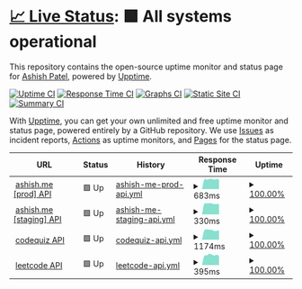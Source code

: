 # [📈 Live Status](https://status.ashish.me): <!--live status--> **🟩 All systems operational**

This repository contains the open-source uptime monitor and status page for [Ashish Patel](https://ashish.me), powered by [Upptime](https://github.com/upptime/upptime).

[![Uptime CI](https://github.com/koj-co/upptime/workflows/Uptime%20CI/badge.svg)](https://github.com/koj-co/upptime/actions?query=workflow%3A%22Uptime+CI%22)
[![Response Time CI](https://github.com/koj-co/upptime/workflows/Response%20Time%20CI/badge.svg)](https://github.com/koj-co/upptime/actions?query=workflow%3A%22Response+Time+CI%22)
[![Graphs CI](https://github.com/koj-co/upptime/workflows/Graphs%20CI/badge.svg)](https://github.com/koj-co/upptime/actions?query=workflow%3A%22Graphs+CI%22)
[![Static Site CI](https://github.com/koj-co/upptime/workflows/Static%20Site%20CI/badge.svg)](https://github.com/koj-co/upptime/actions?query=workflow%3A%22Static+Site+CI%22)
[![Summary CI](https://github.com/koj-co/upptime/workflows/Summary%20CI/badge.svg)](https://github.com/koj-co/upptime/actions?query=workflow%3A%22Summary+CI%22)

With [Upptime](https://upptime.js.org), you can get your own unlimited and free uptime monitor and status page, powered entirely by a GitHub repository. We use [Issues](https://github.com/ashishdotme/status.ashish.me/issues) as incident reports, [Actions](https://github.com/ashishdotme/status.ashish.me/actions) as uptime monitors, and [Pages](https://status.ashish.me) for the status page.

<!--start: status pages-->
<!-- This summary is generated by Upptime (https://github.com/upptime/upptime) -->
<!-- Do not edit this manually, your changes will be overwritten -->
<!-- prettier-ignore -->
| URL | Status | History | Response Time | Uptime |
| --- | ------ | ------- | ------------- | ------ |
| <img alt="" src="https://favicons.githubusercontent.com/api.prod.ashish.me" height="13"> [ashish.me [prod] API](https://api.prod.ashish.me/) | 🟩 Up | [ashish-me-prod-api.yml](https://github.com/ashishdotme/status.ashish.me/commits/HEAD/history/ashish-me-prod-api.yml) | <details><summary><img alt="Response time graph" src="./graphs/ashish-me-prod-api/response-time-week.png" height="20"> 683ms</summary><br><a href="https://status.ashish.me/history/ashish-me-prod-api"><img alt="Response time 702" src="https://img.shields.io/endpoint?url=https%3A%2F%2Fraw.githubusercontent.com%2Fashishdotme%2Fstatus.ashish.me%2FHEAD%2Fapi%2Fashish-me-prod-api%2Fresponse-time.json"></a><br><a href="https://status.ashish.me/history/ashish-me-prod-api"><img alt="24-hour response time 655" src="https://img.shields.io/endpoint?url=https%3A%2F%2Fraw.githubusercontent.com%2Fashishdotme%2Fstatus.ashish.me%2FHEAD%2Fapi%2Fashish-me-prod-api%2Fresponse-time-day.json"></a><br><a href="https://status.ashish.me/history/ashish-me-prod-api"><img alt="7-day response time 683" src="https://img.shields.io/endpoint?url=https%3A%2F%2Fraw.githubusercontent.com%2Fashishdotme%2Fstatus.ashish.me%2FHEAD%2Fapi%2Fashish-me-prod-api%2Fresponse-time-week.json"></a><br><a href="https://status.ashish.me/history/ashish-me-prod-api"><img alt="30-day response time 703" src="https://img.shields.io/endpoint?url=https%3A%2F%2Fraw.githubusercontent.com%2Fashishdotme%2Fstatus.ashish.me%2FHEAD%2Fapi%2Fashish-me-prod-api%2Fresponse-time-month.json"></a><br><a href="https://status.ashish.me/history/ashish-me-prod-api"><img alt="1-year response time 702" src="https://img.shields.io/endpoint?url=https%3A%2F%2Fraw.githubusercontent.com%2Fashishdotme%2Fstatus.ashish.me%2FHEAD%2Fapi%2Fashish-me-prod-api%2Fresponse-time-year.json"></a></details> | <details><summary><a href="https://status.ashish.me/history/ashish-me-prod-api">100.00%</a></summary><a href="https://status.ashish.me/history/ashish-me-prod-api"><img alt="All-time uptime 99.97%" src="https://img.shields.io/endpoint?url=https%3A%2F%2Fraw.githubusercontent.com%2Fashishdotme%2Fstatus.ashish.me%2FHEAD%2Fapi%2Fashish-me-prod-api%2Fuptime.json"></a><br><a href="https://status.ashish.me/history/ashish-me-prod-api"><img alt="24-hour uptime 100.00%" src="https://img.shields.io/endpoint?url=https%3A%2F%2Fraw.githubusercontent.com%2Fashishdotme%2Fstatus.ashish.me%2FHEAD%2Fapi%2Fashish-me-prod-api%2Fuptime-day.json"></a><br><a href="https://status.ashish.me/history/ashish-me-prod-api"><img alt="7-day uptime 100.00%" src="https://img.shields.io/endpoint?url=https%3A%2F%2Fraw.githubusercontent.com%2Fashishdotme%2Fstatus.ashish.me%2FHEAD%2Fapi%2Fashish-me-prod-api%2Fuptime-week.json"></a><br><a href="https://status.ashish.me/history/ashish-me-prod-api"><img alt="30-day uptime 100.00%" src="https://img.shields.io/endpoint?url=https%3A%2F%2Fraw.githubusercontent.com%2Fashishdotme%2Fstatus.ashish.me%2FHEAD%2Fapi%2Fashish-me-prod-api%2Fuptime-month.json"></a><br><a href="https://status.ashish.me/history/ashish-me-prod-api"><img alt="1-year uptime 99.97%" src="https://img.shields.io/endpoint?url=https%3A%2F%2Fraw.githubusercontent.com%2Fashishdotme%2Fstatus.ashish.me%2FHEAD%2Fapi%2Fashish-me-prod-api%2Fuptime-year.json"></a></details>
| <img alt="" src="https://favicons.githubusercontent.com/api.dev.ashish.me" height="13"> [ashish.me [staging] API](https://api.dev.ashish.me/) | 🟩 Up | [ashish-me-staging-api.yml](https://github.com/ashishdotme/status.ashish.me/commits/HEAD/history/ashish-me-staging-api.yml) | <details><summary><img alt="Response time graph" src="./graphs/ashish-me-staging-api/response-time-week.png" height="20"> 330ms</summary><br><a href="https://status.ashish.me/history/ashish-me-staging-api"><img alt="Response time 356" src="https://img.shields.io/endpoint?url=https%3A%2F%2Fraw.githubusercontent.com%2Fashishdotme%2Fstatus.ashish.me%2FHEAD%2Fapi%2Fashish-me-staging-api%2Fresponse-time.json"></a><br><a href="https://status.ashish.me/history/ashish-me-staging-api"><img alt="24-hour response time 315" src="https://img.shields.io/endpoint?url=https%3A%2F%2Fraw.githubusercontent.com%2Fashishdotme%2Fstatus.ashish.me%2FHEAD%2Fapi%2Fashish-me-staging-api%2Fresponse-time-day.json"></a><br><a href="https://status.ashish.me/history/ashish-me-staging-api"><img alt="7-day response time 330" src="https://img.shields.io/endpoint?url=https%3A%2F%2Fraw.githubusercontent.com%2Fashishdotme%2Fstatus.ashish.me%2FHEAD%2Fapi%2Fashish-me-staging-api%2Fresponse-time-week.json"></a><br><a href="https://status.ashish.me/history/ashish-me-staging-api"><img alt="30-day response time 353" src="https://img.shields.io/endpoint?url=https%3A%2F%2Fraw.githubusercontent.com%2Fashishdotme%2Fstatus.ashish.me%2FHEAD%2Fapi%2Fashish-me-staging-api%2Fresponse-time-month.json"></a><br><a href="https://status.ashish.me/history/ashish-me-staging-api"><img alt="1-year response time 356" src="https://img.shields.io/endpoint?url=https%3A%2F%2Fraw.githubusercontent.com%2Fashishdotme%2Fstatus.ashish.me%2FHEAD%2Fapi%2Fashish-me-staging-api%2Fresponse-time-year.json"></a></details> | <details><summary><a href="https://status.ashish.me/history/ashish-me-staging-api">100.00%</a></summary><a href="https://status.ashish.me/history/ashish-me-staging-api"><img alt="All-time uptime 100.00%" src="https://img.shields.io/endpoint?url=https%3A%2F%2Fraw.githubusercontent.com%2Fashishdotme%2Fstatus.ashish.me%2FHEAD%2Fapi%2Fashish-me-staging-api%2Fuptime.json"></a><br><a href="https://status.ashish.me/history/ashish-me-staging-api"><img alt="24-hour uptime 100.00%" src="https://img.shields.io/endpoint?url=https%3A%2F%2Fraw.githubusercontent.com%2Fashishdotme%2Fstatus.ashish.me%2FHEAD%2Fapi%2Fashish-me-staging-api%2Fuptime-day.json"></a><br><a href="https://status.ashish.me/history/ashish-me-staging-api"><img alt="7-day uptime 100.00%" src="https://img.shields.io/endpoint?url=https%3A%2F%2Fraw.githubusercontent.com%2Fashishdotme%2Fstatus.ashish.me%2FHEAD%2Fapi%2Fashish-me-staging-api%2Fuptime-week.json"></a><br><a href="https://status.ashish.me/history/ashish-me-staging-api"><img alt="30-day uptime 100.00%" src="https://img.shields.io/endpoint?url=https%3A%2F%2Fraw.githubusercontent.com%2Fashishdotme%2Fstatus.ashish.me%2FHEAD%2Fapi%2Fashish-me-staging-api%2Fuptime-month.json"></a><br><a href="https://status.ashish.me/history/ashish-me-staging-api"><img alt="1-year uptime 100.00%" src="https://img.shields.io/endpoint?url=https%3A%2F%2Fraw.githubusercontent.com%2Fashishdotme%2Fstatus.ashish.me%2FHEAD%2Fapi%2Fashish-me-staging-api%2Fuptime-year.json"></a></details>
| <img alt="" src="https://favicons.githubusercontent.com/api.codequiz.me" height="13"> [codequiz API](https://api.codequiz.me/v1/courses) | 🟩 Up | [codequiz-api.yml](https://github.com/ashishdotme/status.ashish.me/commits/HEAD/history/codequiz-api.yml) | <details><summary><img alt="Response time graph" src="./graphs/codequiz-api/response-time-week.png" height="20"> 1174ms</summary><br><a href="https://status.ashish.me/history/codequiz-api"><img alt="Response time 1108" src="https://img.shields.io/endpoint?url=https%3A%2F%2Fraw.githubusercontent.com%2Fashishdotme%2Fstatus.ashish.me%2FHEAD%2Fapi%2Fcodequiz-api%2Fresponse-time.json"></a><br><a href="https://status.ashish.me/history/codequiz-api"><img alt="24-hour response time 1174" src="https://img.shields.io/endpoint?url=https%3A%2F%2Fraw.githubusercontent.com%2Fashishdotme%2Fstatus.ashish.me%2FHEAD%2Fapi%2Fcodequiz-api%2Fresponse-time-day.json"></a><br><a href="https://status.ashish.me/history/codequiz-api"><img alt="7-day response time 1174" src="https://img.shields.io/endpoint?url=https%3A%2F%2Fraw.githubusercontent.com%2Fashishdotme%2Fstatus.ashish.me%2FHEAD%2Fapi%2Fcodequiz-api%2Fresponse-time-week.json"></a><br><a href="https://status.ashish.me/history/codequiz-api"><img alt="30-day response time 1196" src="https://img.shields.io/endpoint?url=https%3A%2F%2Fraw.githubusercontent.com%2Fashishdotme%2Fstatus.ashish.me%2FHEAD%2Fapi%2Fcodequiz-api%2Fresponse-time-month.json"></a><br><a href="https://status.ashish.me/history/codequiz-api"><img alt="1-year response time 1108" src="https://img.shields.io/endpoint?url=https%3A%2F%2Fraw.githubusercontent.com%2Fashishdotme%2Fstatus.ashish.me%2FHEAD%2Fapi%2Fcodequiz-api%2Fresponse-time-year.json"></a></details> | <details><summary><a href="https://status.ashish.me/history/codequiz-api">100.00%</a></summary><a href="https://status.ashish.me/history/codequiz-api"><img alt="All-time uptime 99.96%" src="https://img.shields.io/endpoint?url=https%3A%2F%2Fraw.githubusercontent.com%2Fashishdotme%2Fstatus.ashish.me%2FHEAD%2Fapi%2Fcodequiz-api%2Fuptime.json"></a><br><a href="https://status.ashish.me/history/codequiz-api"><img alt="24-hour uptime 100.00%" src="https://img.shields.io/endpoint?url=https%3A%2F%2Fraw.githubusercontent.com%2Fashishdotme%2Fstatus.ashish.me%2FHEAD%2Fapi%2Fcodequiz-api%2Fuptime-day.json"></a><br><a href="https://status.ashish.me/history/codequiz-api"><img alt="7-day uptime 100.00%" src="https://img.shields.io/endpoint?url=https%3A%2F%2Fraw.githubusercontent.com%2Fashishdotme%2Fstatus.ashish.me%2FHEAD%2Fapi%2Fcodequiz-api%2Fuptime-week.json"></a><br><a href="https://status.ashish.me/history/codequiz-api"><img alt="30-day uptime 99.92%" src="https://img.shields.io/endpoint?url=https%3A%2F%2Fraw.githubusercontent.com%2Fashishdotme%2Fstatus.ashish.me%2FHEAD%2Fapi%2Fcodequiz-api%2Fuptime-month.json"></a><br><a href="https://status.ashish.me/history/codequiz-api"><img alt="1-year uptime 99.96%" src="https://img.shields.io/endpoint?url=https%3A%2F%2Fraw.githubusercontent.com%2Fashishdotme%2Fstatus.ashish.me%2FHEAD%2Fapi%2Fcodequiz-api%2Fuptime-year.json"></a></details>
| <img alt="" src="https://favicons.githubusercontent.com/leetcode.ashish.me" height="13"> [leetcode API](https://leetcode.ashish.me/api/) | 🟩 Up | [leetcode-api.yml](https://github.com/ashishdotme/status.ashish.me/commits/HEAD/history/leetcode-api.yml) | <details><summary><img alt="Response time graph" src="./graphs/leetcode-api/response-time-week.png" height="20"> 395ms</summary><br><a href="https://status.ashish.me/history/leetcode-api"><img alt="Response time 394" src="https://img.shields.io/endpoint?url=https%3A%2F%2Fraw.githubusercontent.com%2Fashishdotme%2Fstatus.ashish.me%2FHEAD%2Fapi%2Fleetcode-api%2Fresponse-time.json"></a><br><a href="https://status.ashish.me/history/leetcode-api"><img alt="24-hour response time 365" src="https://img.shields.io/endpoint?url=https%3A%2F%2Fraw.githubusercontent.com%2Fashishdotme%2Fstatus.ashish.me%2FHEAD%2Fapi%2Fleetcode-api%2Fresponse-time-day.json"></a><br><a href="https://status.ashish.me/history/leetcode-api"><img alt="7-day response time 395" src="https://img.shields.io/endpoint?url=https%3A%2F%2Fraw.githubusercontent.com%2Fashishdotme%2Fstatus.ashish.me%2FHEAD%2Fapi%2Fleetcode-api%2Fresponse-time-week.json"></a><br><a href="https://status.ashish.me/history/leetcode-api"><img alt="30-day response time 402" src="https://img.shields.io/endpoint?url=https%3A%2F%2Fraw.githubusercontent.com%2Fashishdotme%2Fstatus.ashish.me%2FHEAD%2Fapi%2Fleetcode-api%2Fresponse-time-month.json"></a><br><a href="https://status.ashish.me/history/leetcode-api"><img alt="1-year response time 394" src="https://img.shields.io/endpoint?url=https%3A%2F%2Fraw.githubusercontent.com%2Fashishdotme%2Fstatus.ashish.me%2FHEAD%2Fapi%2Fleetcode-api%2Fresponse-time-year.json"></a></details> | <details><summary><a href="https://status.ashish.me/history/leetcode-api">100.00%</a></summary><a href="https://status.ashish.me/history/leetcode-api"><img alt="All-time uptime 100.00%" src="https://img.shields.io/endpoint?url=https%3A%2F%2Fraw.githubusercontent.com%2Fashishdotme%2Fstatus.ashish.me%2FHEAD%2Fapi%2Fleetcode-api%2Fuptime.json"></a><br><a href="https://status.ashish.me/history/leetcode-api"><img alt="24-hour uptime 100.00%" src="https://img.shields.io/endpoint?url=https%3A%2F%2Fraw.githubusercontent.com%2Fashishdotme%2Fstatus.ashish.me%2FHEAD%2Fapi%2Fleetcode-api%2Fuptime-day.json"></a><br><a href="https://status.ashish.me/history/leetcode-api"><img alt="7-day uptime 100.00%" src="https://img.shields.io/endpoint?url=https%3A%2F%2Fraw.githubusercontent.com%2Fashishdotme%2Fstatus.ashish.me%2FHEAD%2Fapi%2Fleetcode-api%2Fuptime-week.json"></a><br><a href="https://status.ashish.me/history/leetcode-api"><img alt="30-day uptime 100.00%" src="https://img.shields.io/endpoint?url=https%3A%2F%2Fraw.githubusercontent.com%2Fashishdotme%2Fstatus.ashish.me%2FHEAD%2Fapi%2Fleetcode-api%2Fuptime-month.json"></a><br><a href="https://status.ashish.me/history/leetcode-api"><img alt="1-year uptime 100.00%" src="https://img.shields.io/endpoint?url=https%3A%2F%2Fraw.githubusercontent.com%2Fashishdotme%2Fstatus.ashish.me%2FHEAD%2Fapi%2Fleetcode-api%2Fuptime-year.json"></a></details>

<!--end: status pages-->
